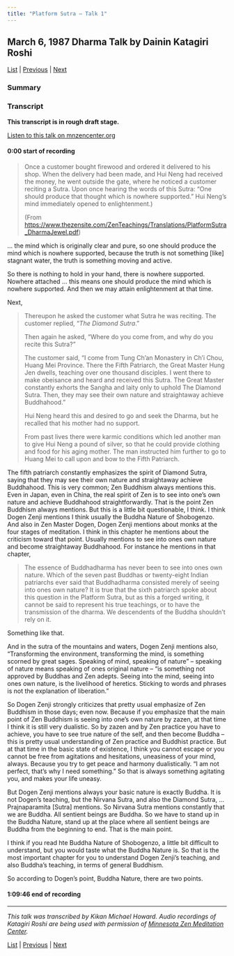 ```yaml
---
title: "Platform Sutra – Talk 1"
---
```

## March 6, 1987 Dharma Talk by Dainin Katagiri Roshi

[List](list#1980) \| 
[Previous](1986-03-01-Three-Aspects-of-Repentance) \| 
[Next](1987-06-06-Shobogenzo-Genjokoan-Talk-1)

### Summary


### Transcript

**This transcript is in rough draft stage.**

<a href="https://www.mnzencenter.org/the-dainin-katagiri-audio-archive/platform-sutra-1-of-7" target="_blank">Listen to this talk on mnzencenter.org</a> 

<a name="000"></a>
#### 0:00 start of recording

> Once a customer bought firewood and ordered it delivered to his shop. When the delivery had been made, and Hui Neng had received the money, he went outside the gate, where he noticed a customer reciting a Sutra. Upon once hearing the words of this Sutra: “One should produce that thought which is nowhere supported.” Hui Neng’s mind immediately opened to enlightenment.)
>
> (From https://www.thezensite.com/ZenTeachings/Translations/PlatformSutra_DharmaJewel.pdf)


... the mind which is originally clear and pure, so one should produce the mind which is nowhere supported, because the truth is not something [like] stagnant water, the truth is something moving and active. 

So there is nothing to hold in your hand, there is nowhere supported. Nowhere attached ... this means one should produce the mind which is nowhere supported. And then we may attain enlightenment at that time. 

Next,

> Thereupon he asked the customer what Sutra he was reciting. The customer replied, “*The Diamond Sutra*.”
>
> Then again he asked, “Where do you come from, and why do you recite this Sutra?”
>
> The customer said, “I come from Tung Ch’an Monastery in Ch’i Chou, Huang Mei Province. There the Fifth Patriarch, the Great Master Hung Jen dwells, teaching over one thousand disciples. I went there to make obeisance and heard and received this Sutra. The Great Master constantly exhorts the Sangha and laity only to uphold The Diamond Sutra. Then, they may see their own nature and straightaway achieve Buddhahood.”
>
> Hui Neng heard this and desired to go and seek the Dharma, but he recalled that his mother had no support. 
>
> From past lives there were karmic conditions which led another man to give Hui Neng a pound of silver, so that he could provide clothing and food for his aging mother. The man instructed him further to go to Huang Mei to call upon and bow to the Fifth Patriarch.

The fifth patriarch constantly emphasizes the spirit of Diamond Sutra, saying that they may see their own nature and straightaway achieve Buddhahood. This is very common; Zen Buddhism always mentions this. Even in Japan, even in China, the real spirit of Zen is to see into one’s own nature and achieve Buddhahood straightforwardly. That is the point Zen Buddhism always mentions. But this is a little bit questionable, I think. I think Dogen Zenji mentions I think usually the Buddha Nature of Shobogenzo. And also in Zen Master Dogen, Dogen Zenji mentions about monks at the four stages of meditation. I think in this chapter he mentions about the criticism toward that point. Usually mentions to see into ones own nature and become straightaway Buddhahood. For instance he mentions in that chapter, 

> The essence of Buddhadharma has never been to see into ones own nature. Which of the seven past Buddhas or twenty-eight Indian patriarchs ever said that Buddhadharma consisted merely of seeing into ones own nature? It is true that the sixth patriarch spoke about this question in the Platform Sutra, but as this a forged writing, it cannot be said to represent his true teachings, or to have the transmission of the dharma. We descendents of the Buddha shouldn’t rely on it. 

Something like that. 

And in the sutra of the mountains and waters, Dogen Zenji mentions also, “Transforming the environment, transforming the mind, is something scorned by great sages. Speaking of mind, speaking of nature” – speaking of nature means speaking of ones original nature – “is something not approved by Buddhas and Zen adepts. Seeing into the mind, seeing into ones own nature, is the livelihood of heretics. Sticking to words and phrases is not the explanation of liberation.” 

So Dogen Zenji strongly criticizes that pretty usual emphasize of Zen Buddhism in those days; even now. Because if you emphasize that the main point of Zen Buddhism is seeing into one’s own nature by zazen, at that time I think it is still very dualistic. So by zazen and by Zen practice you have to achieve, you have to see true nature of the self, and then become Buddha – this is pretty usual understanding of Zen practice and Buddhist practice. But at that time in the basic state of existence, I think you cannot escape or you cannot be free from agitations and hesitations, uneasiness of your mind, always. Because you try to get peace and harmony dualistically. “I am not perfect, that’s why I need something.” So that is always something agitating you, and makes your life uneasy.

But Dogen Zenji mentions always your basic nature is exactly Buddha. It is not Dogen’s teaching, but the Nirvana Sutra, and also the Diamond Sutra, ... Prajnaparamita [Sutra] mentions. So Nirvana Sutra mentions constantly that we are Buddha. All sentient beings are Buddha. So we have to stand up in the Buddha Nature, stand up at the place where all sentient beings are Buddha from the beginning to end. That is the main point. 

I think if you read hte Buddha Nature of Shobogenzo, a little bit difficult to understand, but you would taste what the Buddha Nature is. So that is the most important chapter for you to understand Dogen Zenji’s teaching, and also Buddha’s teaching, in terms of general Buddhism. 

So according to Dogen’s point, Buddha Nature, there are two points. 

  
#### 1:09:46 end of recording

---

*This talk was transcribed by Kikan Michael Howard. Audio recordings of Katagiri Roshi are being used with permission of [Minnesota Zen Meditation Center](https://www.mnzencenter.org/katagiri-project.html).*

[List](list#1980) \| 
[Previous](1986-03-01-Three-Aspects-of-Repentance) \| 
[Next](1987-06-06-Shobogenzo-Genjokoan-Talk-1)